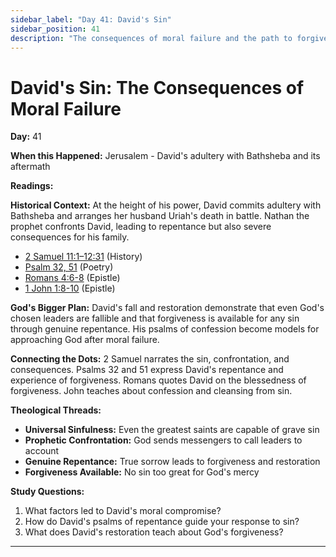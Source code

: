 ```yaml
---
sidebar_label: "Day 41: David's Sin"
sidebar_position: 41
description: "The consequences of moral failure and the path to forgiveness"
---
```


# David's Sin: The Consequences of Moral Failure

**Day:** 41

**When this Happened:** Jerusalem - David's adultery with Bathsheba and its aftermath

**Readings:**

**Historical Context:** At the height of his power, David commits adultery with Bathsheba and arranges her husband Uriah's death in battle. Nathan the prophet confronts David, leading to repentance but also severe consequences for his family.
 - [2 Samuel 11:1–12:31](https://www.biblegateway.com/passage/?search=2+Samuel+11%3A1-12%3A31) (History)
 - [Psalm 32, 51](https://www.biblegateway.com/passage/?search=Psalm+32%2C+51) (Poetry)
 - [Romans 4:6-8](https://www.biblegateway.com/passage/?search=Romans+4%3A6-8) (Epistle)
 - [1 John 1:8-10](https://www.biblegateway.com/passage/?search=1+John+1%3A8-10) (Epistle)

**God's Bigger Plan:** David's fall and restoration demonstrate that even God's chosen leaders are fallible and that forgiveness is available for any sin through genuine repentance. His psalms of confession become models for approaching God after moral failure.

**Connecting the Dots:** 2 Samuel narrates the sin, confrontation, and consequences. Psalms 32 and 51 express David's repentance and experience of forgiveness. Romans quotes David on the blessedness of forgiveness. John teaches about confession and cleansing from sin.

****Theological Threads:****
- **Universal Sinfulness:** Even the greatest saints are capable of grave sin
- **Prophetic Confrontation:** God sends messengers to call leaders to account
- **Genuine Repentance:** True sorrow leads to forgiveness and restoration
- **Forgiveness Available:** No sin too great for God's mercy

**Study Questions:**
1. What factors led to David's moral compromise?
2. How do David's psalms of repentance guide your response to sin?
3. What does David's restoration teach about God's forgiveness?

---